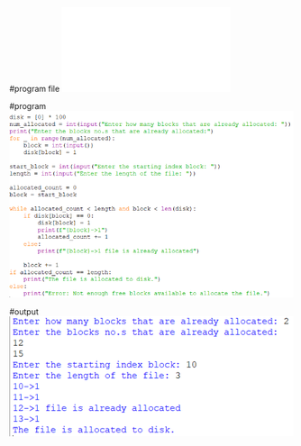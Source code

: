 #program file
![program file](linked.py)

#program
![program](program.PNG)

#output
![output](output.PNG)
